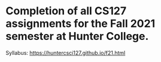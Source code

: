 # Completion of all CS127 assignments for the Fall 2021 semester at Hunter College.

Syllabus: https://huntercsci127.github.io/f21.html
